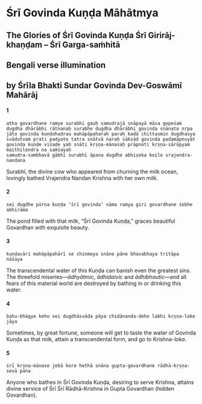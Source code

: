 # Śrī Govinda Kuṇḍa Māhātmya

## The Glories of Śrī Govinda Kuṇḍa Śrī Girirāj-khaṇḍam – Śrī Garga-saṁhitā

## Bengali verse illumination

## by Śrīla Bhakti Sundar Govinda Dev-Goswāmī Mahārāj

#### 1

    atha govardhane ramye surabhi gauḥ samudrajā snāpayā māsa gopeśaṁ dugdha dhārābhi rātnanaḥ surabhe dugdha dhārābhi govinda snānato nṛpa jāto govinda kuṇḍohadrau mahāpāpaharaḥ paraḥ kadā chittasmin dugdhasya svādutvaṁ prati padyate tatra snātvā naraḥ sākṣād govinda padamāpnuyāt govinda kuṇḍe viśade yaḥ snāti kṛṣṇa-mānasaḥ prāpnoti kṛṣṇa-sārūpyaṁ maithilendra na saṁśayaḥ
    samudra-sambhavā gābhī surabhī āpana dugdhe abhiṣeka koilo vrajendra-nandana

Surabhī, the divine cow who appeared from churning the milk ocean, lovingly bathed Vrajendra Nandan Krishna with her own milk.

#### 2

    sei dugdhe pūrṇa kuṇḍa ‘śrī govinda’ nāma ramya giri govardhane śobhe abhirāma

The pond filled with that milk, “Śrī Govinda Kuṇḍa,” graces beautiful Govardhan with exquisite beauty.

#### 3

    kuṇḍavāri mahāpāpahārī se chinmoya snāne pāne bhavabhaya tritāpa nāśaya

The transcendental water of this Kuṇḍa can banish even the greatest sins. The threefold miseries—*ādhyātmic*, *ādhidaivic* and *ādhibhautic*—and all fears of this material world are destroyed by bathing in or drinking this water.

#### 4

    bahu-bhāgye keho sei dugdhāsvāda pāya chidānanda-deho labhi kṛṣṇa-loke jāya

Sometimes, by great fortune, someone will get to taste the water of Govinda Kuṇḍa as that milk, attain a transcendental form, and go to Krishna-*loka*.

#### 5

    śrī kṛṣṇa-mānase jebā kore hethā snāna gupta-govardhane rādhā-kṛṣṇa-sevā pāna

Anyone who bathes in Śrī Govinda Kuṇḍa, desiring to serve Krishna, attains divine service of Śrī Śrī Rādhā-Krishna in Gupta Govardhan (hidden Govardhan).

